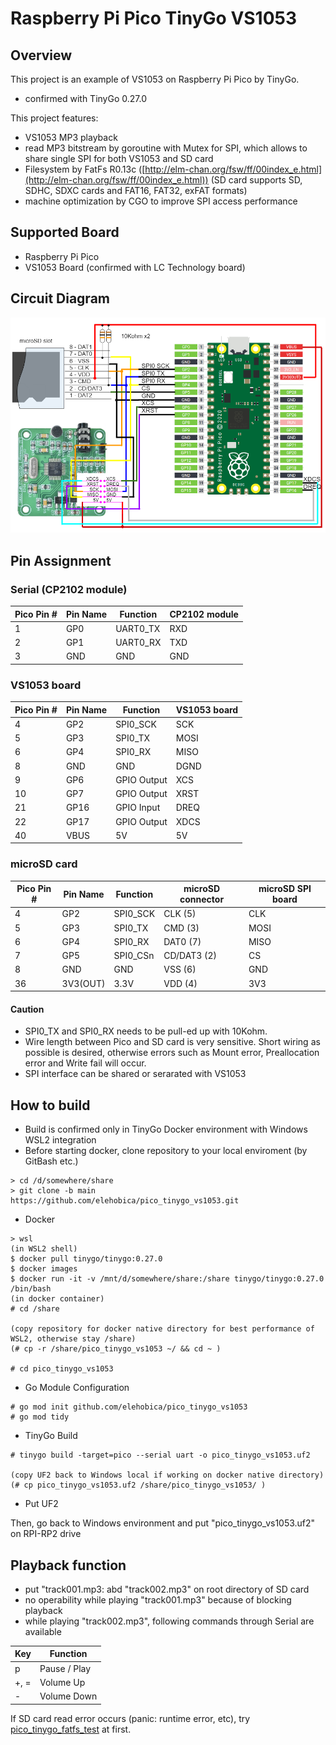 # Raspberry Pi Pico TinyGo VS1053
## Overview
This project is an example of VS1053 on Raspberry Pi Pico by TinyGo.
* confirmed with TinyGo 0.27.0

This project features:
* VS1053 MP3 playback
* read MP3 bitstream by goroutine with Mutex for SPI, which allows to share single SPI for both VS1053 and SD card
* Filesystem by FatFs R0.13c ([http://elm-chan.org/fsw/ff/00index_e.html](http://elm-chan.org/fsw/ff/00index_e.html))
  (SD card supports SD, SDHC, SDXC cards and FAT16, FAT32, exFAT formats)
* machine optimization by CGO to improve SPI access performance

## Supported Board
* Raspberry Pi Pico
* VS1053 Board (confirmed with LC Technology board)

## Circuit Diagram
![Circuit Diagram](doc/Pico_VS1053_Schematic.png)

## Pin Assignment
### Serial (CP2102 module)
| Pico Pin # | Pin Name | Function | CP2102 module |
----|----|----|----
|  1 | GP0 | UART0_TX | RXD |
|  2 | GP1 | UART0_RX | TXD |
|  3 | GND | GND | GND |

### VS1053 board
| Pico Pin # | Pin Name | Function | VS1053 board |
----|----|----|----
|  4 | GP2 | SPI0_SCK | SCK |
|  5 | GP3 | SPI0_TX | MOSI |
|  6 | GP4 | SPI0_RX | MISO |
|  8 | GND | GND | DGND |
|  9 | GP6 | GPIO Output | XCS |
| 10 | GP7 | GPIO Output | XRST |
| 21 | GP16 | GPIO Input | DREQ |
| 22 | GP17 | GPIO Output | XDCS |
| 40 | VBUS | 5V | 5V |

### microSD card
| Pico Pin # | Pin Name | Function | microSD connector | microSD SPI board |
----|----|----|----|----
|  4 | GP2 | SPI0_SCK | CLK (5) | CLK |
|  5 | GP3 | SPI0_TX | CMD (3) | MOSI |
|  6 | GP4 | SPI0_RX | DAT0 (7) | MISO |
|  7 | GP5 | SPI0_CSn | CD/DAT3 (2) | CS |
|  8 | GND | GND | VSS (6) | GND |
| 36 | 3V3(OUT) | 3.3V | VDD (4) | 3V3 |

#### Caution
* SPI0_TX and SPI0_RX needs to be pull-ed up with 10Kohm.
* Wire length between Pico and SD card is very sensitive. Short wiring as possible is desired, otherwise errors such as Mount error, Preallocation error and Write fail will occur.
* SPI interface can be shared or serarated with VS1053

## How to build
* Build is confirmed only in TinyGo Docker environment with Windows WSL2 integration
* Before starting docker, clone repository to your local enviroment (by GitBash etc.)
```
> cd /d/somewhere/share
> git clone -b main https://github.com/elehobica/pico_tinygo_vs1053.git
```

* Docker
```
> wsl
(in WSL2 shell)
$ docker pull tinygo/tinygo:0.27.0
$ docker images
$ docker run -it -v /mnt/d/somewhere/share:/share tinygo/tinygo:0.27.0 /bin/bash
(in docker container)
# cd /share

(copy repository for docker native directory for best performance of WSL2, otherwise stay /share)
(# cp -r /share/pico_tinygo_vs1053 ~/ && cd ~ )

# cd pico_tinygo_vs1053
```

* Go Module Configuration
```
# go mod init github.com/elehobica/pico_tinygo_vs1053
# go mod tidy
```

* TinyGo Build
```
# tinygo build -target=pico --serial uart -o pico_tinygo_vs1053.uf2

(copy UF2 back to Windows local if working on docker native directory)
(# cp pico_tinygo_vs1053.uf2 /share/pico_tinygo_vs1053/ )
```

* Put UF2 

Then, go back to Windows environment and put "pico_tinygo_vs1053.uf2" on RPI-RP2 drive

## Playback function
* put "track001.mp3: abd "track002.mp3" on root directory of SD card
* no operability while playing "track001.mp3" because of blocking playback
* while playing "track002.mp3", following commands through Serial are available

| Key | Function |
----|----
| p | Pause / Play |
| +, = | Volume Up |
| - | Volume Down |

If SD card read error occurs (panic: runtime error, etc), try [pico_tinygo_fatfs_test](https://github.com/elehobica/pico_tinygo_fatfs_test) at first.